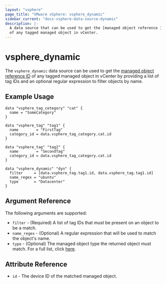 ```yaml
---
layout: "vsphere"
page_title: "VMware vSphere: vsphere_dynamic"
sidebar_current: "docs-vsphere-data-source-dynamic"
description: |-
  A data source that can be used to get the [managed object reference ID][docs-about-morefs]
  of any tagged managed object in vCenter.
---
```

[docs-about-morefs]: /docs/providers/vsphere/index.html#use-of-managed-object-references-by-the-vsphere-provider

# vsphere_dynamic

The `vsphere_dynamic` data source can be used to get the [managed object 
  reference ID][docs-about-morefs] of any tagged managed object in vCenter
  by providing a list of tag IDs and an optional regular expression to filter
  objects by name.
   
## Example Usage

```hcl
data "vsphere_tag_cetegory" "cat" {
  name = "SomeCategory"
}

data "vsphere_tag" "tag1" {
  name        = "FirstTag"
  category_id = data.vsphere_tag_category.cat.id
}

data "vsphere_tag" "tag2" {
  name        = "SecondTag"
  category_id = data.vsphere_tag_category.cat.id
}

data "vsphere_dynamic" "dyn" {
  filter     = [data.vsphere_tag.tag1.id, data.vsphere_tag.tag1.id]
  name_regex = "ubuntu"
  type       = "Datacenter"
}
```
## Argument Reference

The following arguments are supported:

* `filter` - (Required) A list of tag IDs that must be present on an object to
  be a match. 
* `name_regex` - (Optional) A regular expression that will be used to match
  the object's name.
* `type` - (Optional) The managed object type the returned object must match.
  For a full list, click [here](https://code.vmware.com/apis/196/vsphere).

## Attribute Reference

* `id` - The device ID of the matched managed object.
